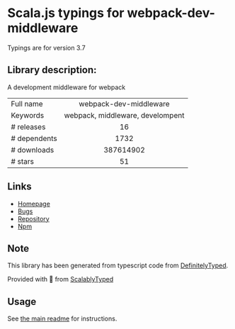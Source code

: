 
# Scala.js typings for webpack-dev-middleware

Typings are for version 3.7

## Library description:
A development middleware for webpack

|                    |                 |
| ------------------ | :-------------: |
| Full name          | webpack-dev-middleware |
| Keywords           | webpack, middleware, develompent |
| # releases         | 16 |
| # dependents       | 1732 |
| # downloads        | 387614902 |
| # stars            | 51 |

## Links
- [Homepage](https://github.com/webpack/webpack-dev-middleware)
- [Bugs](https://github.com/webpack/webpack-dev-middleware/issues)
- [Repository](https://github.com/webpack/webpack-dev-middleware)
- [Npm](https://www.npmjs.com/package/webpack-dev-middleware)
    


## Note
This library has been generated from typescript code from [DefinitelyTyped](https://definitelytyped.org).

Provided with :purple_heart: from [ScalablyTyped](https://github.com/oyvindberg/ScalablyTyped)

## Usage
See [the main readme](../../readme.md) for instructions.


